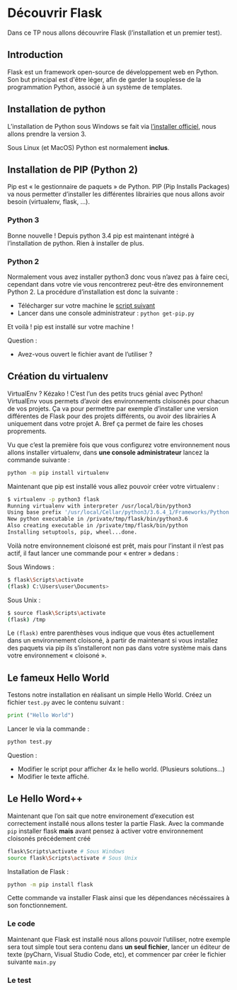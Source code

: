 # Découvrir Flask

Dans ce TP nous allons découvrire Flask (l’installation et un premier test).

## Introduction

Flask est un framework open-source de développement web en Python. Son but principal est d'être léger, afin de garder la souplesse de la programmation Python, associé à un système de templates.

## Installation de python

L’installation de Python sous Windows se fait via [l’installer officiel](https://www.python.org/downloads/), nous allons prendre la version 3.

Sous Linux (et MacOS) Python est normalement **inclus**.

## Installation de PIP (Python 2)

Pip est « le gestionnaire de paquets » de Python. PIP (Pip Installs Packages) va nous permetter d’installer les différentes librairies que nous allons avoir besoin (virtualenv, flask, …).

### Python 3

Bonne nouvelle ! Depuis python 3.4 pip est maintenant intégré à l’installation de python. Rien à installer de plus.

### Python 2

Normalement vous avez installer python3 donc vous n’avez pas à faire ceci, cependant dans votre vie vous rencontrerez peut-être des environnement Python 2. La procédure d’installation est donc la suivante :

- Télécharger sur votre machine le [script suivant](https://bootstrap.pypa.io/get-pip.py)
- Lancer dans une console administrateur : ```python get-pip.py```

Et voilà ! pip est installé sur votre machine !

Question :

- Avez-vous ouvert le fichier avant de l’utiliser ?

## Création du virtualenv

VirtualEnv ? Kézako ! C’est l’un des petits trucs génial avec Python! VirtualEnv vous permets d’avoir des environnements cloisonés pour chacun de vos projets. Ça va pour permettre par exemple d’installer une version différentes de Flask pour des projets différents, ou avoir des librairies A uniquement dans votre projet A. Bref ça permet de faire les choses proprements.

Vu que c’est la première fois que vous configurez votre environnement nous allons installer virtualenv, dans **une console administrateur** lancez la commande suivante :

```sh
python -m pip install virtualenv
```

Maintenant que pip est installé vous allez pouvoir créer votre virtualenv :

```sh
$ virtualenv -p python3 flask
Running virtualenv with interpreter /usr/local/bin/python3
Using base prefix '/usr/local/Cellar/python3/3.6.4_1/Frameworks/Python.framework/Versions/3.6'
New python executable in /private/tmp/flask/bin/python3.6
Also creating executable in /private/tmp/flask/bin/python
Installing setuptools, pip, wheel...done.
```

Voilà notre environnement cloisoné est prêt, mais pour l’instant il n’est pas actif, il faut lancer une commande pour « entrer » dedans :

Sous Windows :

```sh
$ flask\Scripts\activate
(flask) C:\Users\user\Documents>
```

Sous Unix :

```sh
$ source flask\Scripts\activate
(flask) /tmp
```

Le ```(flask)``` entre parenthèses vous indique que vous êtes actuellement dans un environnement cloisoné, à partir de maintenant si vous installez des paquets via pip ils s’installeront non pas dans votre système mais dans votre environnement « cloisoné ».

## Le fameux Hello World

Testons notre installation en réalisant un simple Hello World. Créez un fichier ```test.py``` avec le contenu suivant :

```python
print ("Hello World")
```

Lancer le via la commande :

```sh
python test.py
```

Question :

- Modifier le script pour afficher 4x le hello world. (Plusieurs solutions…)
- Modifier le texte affiché.

## Le Hello Word++

Maintenant que l’on sait que notre environement d’execution est correctement installé nous allons tester la partie Flask. Avec la commande ```pip``` installer flask **mais** avant pensez à activer votre environnement cloisonés précédement créé

```sh
flask\Scripts\activate # Sous Windows
source flask\Scripts\activate # Sous Unix
```

Installation de Flask :

```sh
python -m pip install flask
```

Cette commande va installer Flask ainsi que les dépendances nécéssaires à son fonctionnement.

### Le code

Maintenant que Flask est installé nous allons pouvoir l’utiliser, notre exemple sera tout simple tout sera contenu dans **un seul fichier**, lancer un éditeur de texte (pyCharn, Visual Studio Code, etc), et commencer par créer le fichier suivante ```main.py```

### Le test
